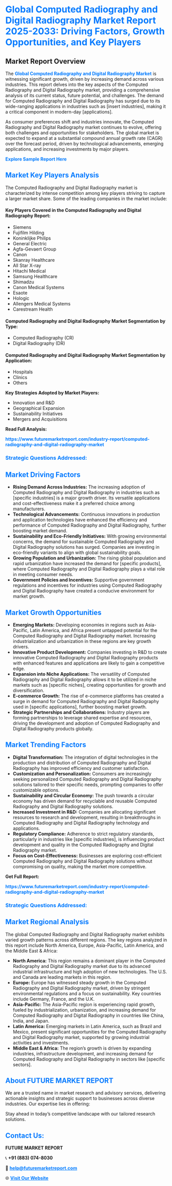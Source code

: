 <h1 style="color: #007BFF;">Global Computed Radiography and Digital Radiography Market Report 2025-2033: Driving Factors, Growth Opportunities, and Key Players</h1>

<section id="overview">
<h2>Market Report Overview</h2>
<p>The <a href="https://www.futuremarketreport.com/industry-report/computed-radiography-and-digital-radiography-market" style="color: #007BFF; text-decoration: none;"><strong>Global Computed Radiography and Digital Radiography Market</strong></a> is witnessing significant growth, driven by increasing demand across various industries. This report delves into the key aspects of the Computed Radiography and Digital Radiography market, providing a comprehensive analysis of its current status, future potential, and challenges. The demand for Computed Radiography and Digital Radiography has surged due to its wide-ranging applications in industries such as [insert industries], making it a critical component in modern-day [applications].</p>
<p>As consumer preferences shift and industries innovate, the Computed Radiography and Digital Radiography market continues to evolve, offering both challenges and opportunities for stakeholders. The global market is expected to expand at a substantial compound annual growth rate (CAGR) over the forecast period, driven by technological advancements, emerging applications, and increasing investments by major players.</p>
</section>

<section id="overview">
<p><a href="https://www.futuremarketreport.com/request-sample/reportId=51141" style="color: #007BFF; text-decoration: none;"><strong>Explore Sample Report Here</strong></a></p>
</section>

<section id="key-players">
<h2 style="color: #007BFF;">Market Key Players Analysis</h2>
<p>The Computed Radiography and Digital Radiography market is characterized by intense competition among key players striving to capture a larger market share. Some of the leading companies in the market include:</p>
<h4>Key Players Covered in the Computed Radiography and Digital Radiography Report:</h4>
<ul><li>Siemens</li><li>Fujifilm Hilding</li><li>Koninklijke Philips</li><li>General Electric</li><li>Agfa-Gevaert Group</li><li>Canon</li><li>Skanray Healthcare</li><li>All Star X-ray</li><li>Hitachi Medical</li><li>Samsung Healthcare</li><li>Shimadzu</li><li>Canon Medical Systems</li><li>Esaote</li><li>Hologic</li><li>Allengers Medical Systems</li><li>Carestream Health</li></ul>
<h4>Computed Radiography and Digital Radiography Market Segmentation by Type:</h4>
<ul><li>Computed Radiography (CR)</li><li>Digital Radiography (DR)</li></ul>

<h4>Computed Radiography and Digital Radiography Market Segmentation by Application:</h4>
<ul><li>Hospitals</li><li>Clinics</li><li>Others</li></ul>
<p><strong>Key Strategies Adopted by Market Players:</strong></p>
<ul>
<li>Innovation and R&D</li>
<li>Geographical Expansion</li>
<li>Sustainability Initiatives</li>
<li>Mergers and Acquisitions</li>
</ul>
</section>

<section>
<p><strong>Read Full Analysis: </strong></p><a href="https://www.futuremarketreport.com/industry-report/computed-radiography-and-digital-radiography-market" style="color: #007BFF; text-decoration: none;"><strong>https://www.futuremarketreport.com/industry-report/computed-radiography-and-digital-radiography-market</strong></a>
<h3 style="color: #007BFF;">Strategic Questions Addressed:</h3>
</section>

<section id="driving-factors">
<h2 style="color: #007BFF;">Market Driving Factors</h2>
<ul>
<li><strong>Rising Demand Across Industries:</strong> The increasing adoption of Computed Radiography and Digital Radiography in industries such as [specific industries] is a major growth driver. Its versatile applications and cost-effectiveness make it a preferred choice among manufacturers.</li>
<li><strong>Technological Advancements:</strong> Continuous innovations in production and application technologies have enhanced the efficiency and performance of Computed Radiography and Digital Radiography, further boosting market demand.</li>
<li><strong>Sustainability and Eco-Friendly Initiatives:</strong> With growing environmental concerns, the demand for sustainable Computed Radiography and Digital Radiography solutions has surged. Companies are investing in eco-friendly variants to align with global sustainability goals.</li>
<li><strong>Growing Population and Urbanization:</strong> The rising global population and rapid urbanization have increased the demand for [specific products], where Computed Radiography and Digital Radiography plays a vital role in meeting consumer needs.</li>
<li><strong>Government Policies and Incentives:</strong> Supportive government regulations and incentives for industries using Computed Radiography and Digital Radiography have created a conducive environment for market growth.</li>
</ul>
</section>

<section id="growth-opportunities">
<h2 style="color: #007BFF;">Market Growth Opportunities</h2>
<ul>
<li><strong>Emerging Markets:</strong> Developing economies in regions such as Asia-Pacific, Latin America, and Africa present untapped potential for the Computed Radiography and Digital Radiography market. Increasing industrialization and urbanization in these regions are key growth drivers.</li>
<li><strong>Innovative Product Development:</strong> Companies investing in R&D to create innovative Computed Radiography and Digital Radiography products with enhanced features and applications are likely to gain a competitive edge.</li>
<li><strong>Expansion into Niche Applications:</strong> The versatility of Computed Radiography and Digital Radiography allows it to be utilized in niche markets such as [specific niches], creating opportunities for growth and diversification.</li>
<li><strong>E-commerce Growth:</strong> The rise of e-commerce platforms has created a surge in demand for Computed Radiography and Digital Radiography used in [specific applications], further boosting market growth.</li>
<li><strong>Strategic Partnerships and Collaborations:</strong> Industry players are forming partnerships to leverage shared expertise and resources, driving the development and adoption of Computed Radiography and Digital Radiography products globally.</li>
</ul>
</section>

<section id="trending-factors">
<h2 style="color: #007BFF;">Market Trending Factors</h2>
<ul>
<li><strong>Digital Transformation:</strong> The integration of digital technologies in the production and distribution of Computed Radiography and Digital Radiography has improved efficiency and customer satisfaction.</li>
<li><strong>Customization and Personalization:</strong> Consumers are increasingly seeking personalized Computed Radiography and Digital Radiography solutions tailored to their specific needs, prompting companies to offer customizable options.</li>
<li><strong>Sustainability and Circular Economy:</strong> The push towards a circular economy has driven demand for recyclable and reusable Computed Radiography and Digital Radiography solutions.</li>
<li><strong>Increased Investment in R&D:</strong> Companies are allocating significant resources to research and development, resulting in breakthroughs in Computed Radiography and Digital Radiography technology and applications.</li>
<li><strong>Regulatory Compliance:</strong> Adherence to strict regulatory standards, particularly in industries like [specific industries], is influencing product development and quality in the Computed Radiography and Digital Radiography market.</li>
<li><strong>Focus on Cost-Effectiveness:</strong> Businesses are exploring cost-efficient Computed Radiography and Digital Radiography solutions without compromising on quality, making the market more competitive.</li>
</ul>
</section>

<section>
<p><strong>Get Full Report: </strong></p><a href="https://www.futuremarketreport.com/industry-report/computed-radiography-and-digital-radiography-market" style="color: #007BFF; text-decoration: none;"><strong>https://www.futuremarketreport.com/industry-report/computed-radiography-and-digital-radiography-market</strong></a>
<h3 style="color: #007BFF;">Strategic Questions Addressed:</h3>
</section>


<section id="regional-analysis">
<h2 style="color: #007BFF;">Market Regional Analysis</h2>
<p>The global Computed Radiography and Digital Radiography market exhibits varied growth patterns across different regions. The key regions analyzed in this report include North America, Europe, Asia-Pacific, Latin America, and the Middle East & Africa:</p>
<ul>
<li><strong>North America:</strong> This region remains a dominant player in the Computed Radiography and Digital Radiography market due to its advanced industrial infrastructure and high adoption of new technologies. The U.S. and Canada are leading markets in this region.</li>
<li><strong>Europe:</strong> Europe has witnessed steady growth in the Computed Radiography and Digital Radiography market, driven by stringent environmental regulations and a focus on sustainability. Key countries include Germany, France, and the U.K.</li>
<li><strong>Asia-Pacific:</strong> The Asia-Pacific region is experiencing rapid growth, fueled by industrialization, urbanization, and increasing demand for Computed Radiography and Digital Radiography in countries like China, India, and Japan.</li>
<li><strong>Latin America:</strong> Emerging markets in Latin America, such as Brazil and Mexico, present significant opportunities for the Computed Radiography and Digital Radiography market, supported by growing industrial activities and investments.</li>
<li><strong>Middle East & Africa:</strong> The region’s growth is driven by expanding industries, infrastructure development, and increasing demand for Computed Radiography and Digital Radiography in sectors like [specific sectors].</li>
</ul>
</section>

<footer>
<h2 style="color: #007BFF;">About FUTURE MARKET REPORT</h2>
<p>We are a trusted name in market research and advisory services, delivering actionable insights and strategic support to businesses across diverse industries. Our expertise lies in offering:</p>

<p>Stay ahead in today’s competitive landscape with our tailored research solutions.</p>

<h2 style="color: #007BFF;">Contact Us:</h2>
<p><strong>FUTURE MARKET REPORT</strong></p>
<p>📞 <strong>+91 (883) 074-8030</strong></p>
<p>📧 <strong><a href="mailto:help@futuremarketreport.com" style="color: #007BFF;">help@futuremarketreport.com</a></strong></p>
<p>🌐 <strong><a href="https://www.futuremarketreport.com/" style="color: #007BFF;">Visit Our Website</a></strong></p>
</footer>